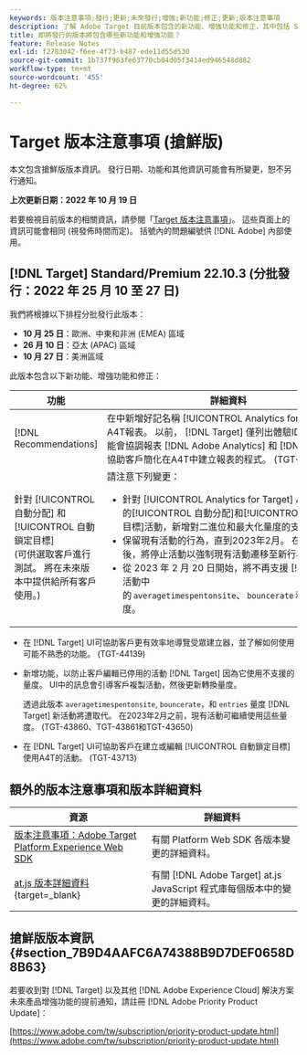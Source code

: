 ```yaml
---
keywords: 版本注意事項;發行;更新;未來發行;增強;新功能;修正;更新;版本注意事項
description: 了解 Adobe Target 目前版本包含的新功能、增強功能和修正，其中包括 SDK、API 和 JavaScript 程式庫。
title: 即將發行的版本將包含哪些新功能和增強功能？
feature: Release Notes
exl-id: f2783042-f6ee-4f73-b487-ede11d55d530
source-git-commit: 1b737f963fe63770cb04d05f3414ed946548d882
workflow-type: tm+mt
source-wordcount: '455'
ht-degree: 62%

---
```


# Target 版本注意事項 (搶鮮版)

本文包含搶鮮版版本資訊。 發行日期、功能和其他資訊可能會有所變更，恕不另行通知。

**上次更新日期：2022 年 10 月 19 日**

若要檢視目前版本的相關資訊，請參閱「[Target 版本注意事項](release-notes.md)」。 這些頁面上的資訊可能會相同 (視發佈時間而定)。 括號內的問題編號供 [!DNL Adobe] 內部使用。

## [!DNL Target] Standard/Premium 22.10.3 (分批發行：2022 年 25 月 10 至 27 日)

我們將根據以下排程分批發行此版本：

* **10 月 25 日**：歐洲、中東和非洲 (EMEA) 區域
* **26 月 10 日**：亞太 (APAC) 區域
* **10 月 27 日**：美洲區域

此版本包含以下新功能、增強功能和修正：

| 功能 | 詳細資料 |
| --- | --- |
| [!DNL Recommendations] | 在中新增好記名稱 [!UICONTROL Analytics for Target] A4T報表。 以前， [!DNL Target] 僅列出體驗ID。 此增強功能會協調報表 [!DNL Adobe Analytics] 和 [!DNL Target] 並協助客戶簡化在A4T中建立報表的程式。 (TGT-41853) |
| 針對 [!UICONTROL 自動分配] 和 [!UICONTROL 自動鎖定目標]<br>(可供選取客戶進行測試。 將在未來版本中提供給所有客戶使用。) | 請注意下列變更：<ul><li>針對 [!UICONTROL Analytics for Target] A4T 報告中的[!UICONTROL 自動分配]和[!UICONTROL 自動鎖定目標]活動，新增對二進位和最大化量度的支援</li><li>保留現有活動的行為，直到2023年2月。 在此日期之後，將停止活動以強制現有活動遷移至新行為</li><li>從 2023 年 2 月 20 日開始，將不再支援 [!DNL Target] 活動中的 `averagetimespentonsite`、 `bouncerate` 和 `entries` 量度。</li></ul> |

* 在 [!DNL Target] UI可協助客戶更有效率地導覽受眾建立器，並了解如何使用可能不熟悉的功能。 (TGT-44139)
* 新增功能，以防止客戶編輯已停用的活動 [!DNL Target] 因為它使用不支援的量度。 UI中的訊息會引導客戶複製活動，然後更新轉換量度。

   透過此版本 `averagetimespentonsite`, `bouncerate`，和 `entries` 量度 [!DNL Target] 新活動將遭取代。 在2023年2月之前，現有活動可繼續使用這些量度。 (TGT-43860、TGT-43861和TGT-43650)

* 在 [!DNL Target] UI可協助客戶在建立或編輯 [!UICONTROL 自動鎖定目標] 使用A4T的活動。 (TGT-43713)

## 額外的版本注意事項和版本詳細資料

| 資源 | 詳細資料 |
|--- |--- |
| [版本注意事項：Adobe Target Platform Experience Web SDK](https://experienceleague.adobe.com/docs/experience-platform/edge/release-notes.html?lang=zh-Hant) | 有關 Platform Web SDK 各版本變更的詳細資料。 |
| [at.js 版本詳細資料](https://developer.adobe.com/target/implement/client-side/atjs/target-atjs-versions/){target=_blank} | 有關 [!DNL Adobe Target] at.js JavaScript 程式庫每個版本中的變更的詳細資料。 |


## 搶鮮版版本資訊 {#section_7B9D4AAFC6A74388B9D7DEF0658D8B63}

若要收到對 [!DNL Target] 以及其他 [!DNL Adobe Experience Cloud] 解決方案未來產品增強功能的提前通知，請註冊 [!DNL Adobe Priority Product Update]：

[https://www.adobe.com/tw/subscription/priority-product-update.html](https://www.adobe.com/tw/subscription/priority-product-update.html)
